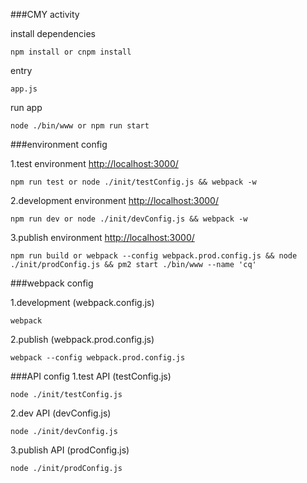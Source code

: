 ###CMY activity

install dependencies

```
npm install or cnpm install
```

entry

```
app.js
```
run app

```
node ./bin/www or npm run start
```

###environment config

1.test environment [http://localhost:3000/](http://localhost:3000/)

```
npm run test or node ./init/testConfig.js && webpack -w
```
2.development environment [http://localhost:3000/](http://localhost:3000/)

```
npm run dev or node ./init/devConfig.js && webpack -w
```
3.publish environment [http://localhost:3000/](http://localhost:3000/)

```
npm run build or webpack --config webpack.prod.config.js && node ./init/prodConfig.js && pm2 start ./bin/www --name 'cq'
```

###webpack config

1.development (webpack.config.js)

```
webpack
```
2.publish (webpack.prod.config.js)

```
webpack --config webpack.prod.config.js
```
###API config
1.test API (testConfig.js)

```
node ./init/testConfig.js
```

2.dev API (devConfig.js)

```
node ./init/devConfig.js
```
3.publish API (prodConfig.js)

```
node ./init/prodConfig.js
```




